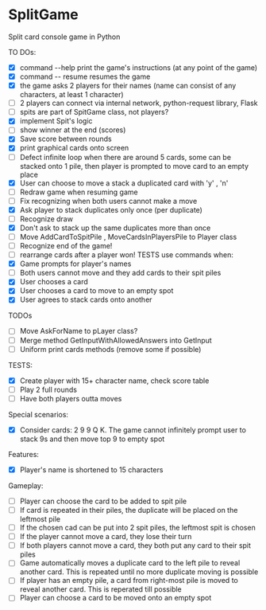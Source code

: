 # SplitGame
Split card console game in Python

TO DOs:
- [x] command --help print the game's instructions (at any point of the game)
- [x] command -- resume resumes the game
- [x] the game asks 2 players for their names (name can consist of any characters, at least 1 character)
- [ ] 2 players can connect via internal network, python-request library, Flask
- [ ] spits are part of SpitGame class, not players?
- [x] implement Spit's logic
- [ ] show winner at the end (scores)
- [x] Save score between rounds
- [x] print graphical cards onto screen
- [ ] Defect infinite loop when there are around 5 cards, some can be stacked onto 1 pile, then player is prompted to move card to an empty place
- [x] User can choose to move a stack a duplicated card with 'y' , 'n'
- [ ] Redraw game when resuming game
- [ ] Fix recognizing when both users cannot make a move
- [x] Ask player to stack duplicates only once (per duplicate)
- [ ] Recognize draw
- [x] Don't ask to stack up the same duplicates more than once
- [ ] Move AddCardToSpitPile , MoveCardsInPlayersPile to Player class
- [ ] Recognize end of the game!
- [ ] rearrange cards after a player won!
TESTS use commands when:
- [x] Game prompts for player's names
- [ ] Both users cannot move and they add cards to their spit piles
- [x] User chooses a card
- [x] User chooses a card to move to an empty spot
- [x] User agrees to stack cards onto another 

TODOs
- [ ] Move AskForName to pLayer class?
- [ ] Merge method GetInputWithAllowedAnswers into GetInput
- [ ] Uniform print cards methods (remove some if possible)

TESTS:
- [x] Create player with 15+ character name, check score table
- [ ] Play 2 full rounds
- [ ] Have both players outta moves

Special scenarios:
- [x] Consider cards: 2 9 9 Q K. The game cannot infinitely prompt user to stack 9s and then move top 9 to empty spot

Features:
- [x] Player's name is shortened to 15 characters

Gameplay:
- [ ] Player can choose the card to be added to spit pile
- [ ] If card is repeated in their piles, the duplicate will be placed on the leftmost pile
- [ ] If the chosen cad can be put into 2 spit piles, the leftmost spit is chosen
- [ ] If the player cannot move a card, they lose their turn
- [ ] If both players cannot move a card, they both put any card to their spit piles
- [ ] Game automatically moves a duplicate card to the left pile to reveal another card. This is repeated until no more duplicate moving is possible
- [ ] If player has an empty pile, a card from right-most pile is moved to reveal another card. This is reperated till possible
- [ ] Player can choose a card to be moved onto an empty spot

